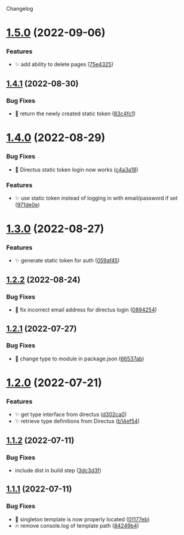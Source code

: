 Changelog

# [1.5.0](https://github.com/nuxtus/generator/compare/v1.4.1...v1.5.0) (2022-09-06)


### Features

* :sparkles: add ability to delete pages ([75e4325](https://github.com/nuxtus/generator/commit/75e43251d3a6f2df5173f0694074065be2b0b842))

## [1.4.1](https://github.com/nuxtus/generator/compare/v1.4.0...v1.4.1) (2022-08-30)


### Bug Fixes

* :bug: return the newly created static token ([83c4fc1](https://github.com/nuxtus/generator/commit/83c4fc1fcadc76ccc9e8e72fef2c215449c3497e))

# [1.4.0](https://github.com/nuxtus/generator/compare/v1.3.0...v1.4.0) (2022-08-29)


### Bug Fixes

* :bug: Directus static token login now works ([c4a3a18](https://github.com/nuxtus/generator/commit/c4a3a182552ad3f891fdc3bf6cdbec67e32568e6))


### Features

* :sparkles: use static token instead of logging in with email/password if set ([971de0e](https://github.com/nuxtus/generator/commit/971de0e09a9f3f5dcb7d8f3dfb8cdba2c574c118))

# [1.3.0](https://github.com/nuxtus/generator/compare/v1.2.2...v1.3.0) (2022-08-27)


### Features

* :sparkles: generate static token for auth ([059af45](https://github.com/nuxtus/generator/commit/059af454e1a60669293b096ea3c7c96633c6216f))

## [1.2.2](https://github.com/nuxtus/generator/compare/v1.2.1...v1.2.2) (2022-08-24)


### Bug Fixes

* :bug: fix incorrect email address for directus login ([0894254](https://github.com/nuxtus/generator/commit/08942547499f36904a22901058d9a6eee1bb07a2))

## [1.2.1](https://github.com/nuxtus/generator/compare/v1.2.0...v1.2.1) (2022-07-27)


### Bug Fixes

* :bug: change type to module in package.json ([66537ab](https://github.com/nuxtus/generator/commit/66537abb7340f98a97854825953363d1c3190782))

# [1.2.0](https://github.com/nuxtus/generator/compare/v1.1.2...v1.2.0) (2022-07-21)


### Features

* :sparkles: get type interface from directus ([d302ca0](https://github.com/nuxtus/generator/commit/d302ca0778dd5ce17c7ae26bc7c391c0de228008))
* :sparkles: retrieve type definitions from Directus ([b14ef54](https://github.com/nuxtus/generator/commit/b14ef54772c8d5a0e8b100f0414949cdacce36c4))

## [1.1.2](https://github.com/nuxtus/generator/compare/v1.1.1...v1.1.2) (2022-07-11)


### Bug Fixes

* include dist in build step ([3dc3d3f](https://github.com/nuxtus/generator/commit/3dc3d3f2ae514b7b70bd3a15e18d419308683ebb))

## [1.1.1](https://github.com/nuxtus/generator/compare/v1.1.0...v1.1.1) (2022-07-11)


### Bug Fixes

* :bug: singleton template is now properly located ([01177eb](https://github.com/nuxtus/generator/commit/01177eb9304bc4ecaedaaa7a02d69640289daea1))
* :fire: remove console.log of template path ([84249b4](https://github.com/nuxtus/generator/commit/84249b41c6b3f9fb53ae8840061ea4ae6d392a1e))
